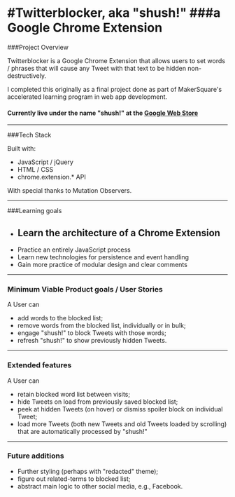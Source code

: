 #Twitterblocker, aka "shush!"
###a Google Chrome Extension
==============
###Project Overview

Twitterblocker is a Google Chrome Extension that allows users to set words / phrases that will cause any Tweet with that text to be hidden non-destructively.

I completed this originally as a final project done as part of MakerSquare's accelerated learning program in web app development. 

#### Currently live under the name "shush!" at the [Google Web Store](https://chrome.google.com/webstore/detail/shush/bkphldojjhhknjgafgpgahebiefkogog)   
___
###Tech Stack

Built with:
* JavaScript / jQuery
* HTML / CSS
* chrome.extension.* API

With special thanks to Mutation Observers.
___

###Learning goals

* Learn the architecture of a Chrome Extension
    - 
* Practice an entirely JavaScript process
* Learn new technologies for persistence and event handling
* Gain more practice of modular design and clear comments

___
### Minimum Viable Product goals / User Stories

A User can

* add words to the blocked list;
* remove words from the blocked list, individually or in bulk;
* engage "shush!" to block Tweets with those words;
* refresh "shush!" to show previously hidden Tweets.

___
### Extended features

A User can

* retain blocked word list between visits;
* hide Tweets on load from previously saved blocked list;
* peek at hidden Tweets (on hover) or dismiss spoiler block on individual Tweet;
* load more Tweets (both new Tweets and old Tweets loaded by scrolling) that are automatically processed by "shush!"

___

### Future additions

* Further styling (perhaps with "redacted" theme);
* figure out related-terms to blocked list;
* abstract main logic to other social media, e.g., Facebook.
